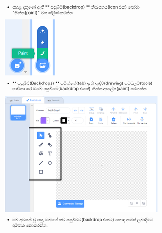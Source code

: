 + පහළ දකුණේ ඇති ** පසුබිම්(backdrop) ** නිරූපකය(icon එක) තෝරා "තීන්ත(paint)" මත ක්ලික් කරන්න

![නව පසුබිමක්(backdrop) පින්තාරු(paint) කිරීම](images/paint_backdrop_icon.png)

+ ** පසුබිම්(Backdrops) ** පටිත්තේ(tab) ඇති ඇඳීම්(drawing) මෙවලම්(tools) භාවිතා කර ඔබේ පසුබිමේ(backdrop එකේ) තීන්ත ආලේප(paint) කරගන්න.

![ඇඳීම්(drawing) මෙවලම්(tools)](images/paint_tools_annotated.png)

+ ඔබ අවසන් වූ පසු, ඔබගේ නව පසුබිමට(backdrop එකට) හොඳ නමක් ලබාදීමට අමතක නොකරන්න.